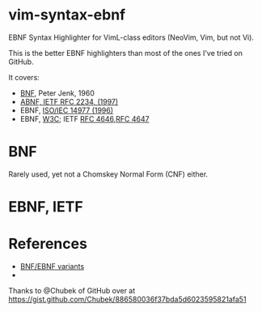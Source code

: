 # vim-syntax-ebnf
EBNF Syntax Highlighter for VimL-class editors (NeoVim, Vim, but not Vi).

This is the better EBNF highlighters than most of the ones I've tried on GitHub.

It covers:

* [BNF](http://www.cs.man.ac.uk/~pjj/bnf/bnf.html#BNF), Peter Jenk, 1960
* [ABNF, IETF RFC 2234, (1997)](http://www.faqs.org/rfcs/rfc2234.html)
* EBNF, [ISO/IEC 14977 (1996)](https://www.cl.cam.ac.uk/~mgk25/iso-14977.pdf)
* EBNF, [W3C](https://www.w3.org/TR/xml/); IETF [RFC 4646](https://www.ietf.org/rfc/rfc4646.txt),[RFC 4647](https://www.ietf.org/rfc/rfc4647.txt)

BNF
===

Rarely used, yet not a Chomskey Normal Form (CNF) either.

EBNF, IETF
====

References
====
* [BNF/EBNF variants](http://www.cs.man.ac.uk/~pjj/bnf/ebnf.html)
* 

Thanks to @Chubek of GitHub over at https://gist.github.com/Chubek/886580036f37bda5d6023595821afa51
